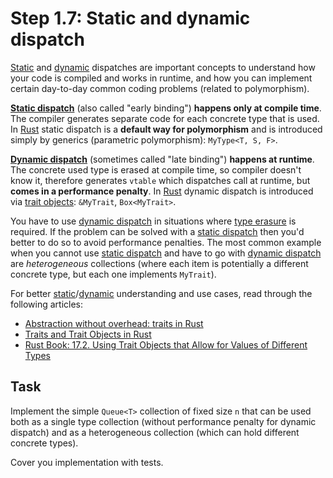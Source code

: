 Step 1.7: Static and dynamic dispatch
=====================================

[Static][1] and [dynamic][2] dispatches are important concepts to understand how your code is compiled and works in runtime, and how you can implement certain day-to-day common coding problems (related to polymorphism).

__[Static dispatch][1]__ (also called "early binding") __happens only at compile time__. The compiler generates separate code for each concrete type that is used. In [Rust] static dispatch is a __default way for polymorphism__ and is introduced simply by generics (parametric polymorphism): `MyType<T, S, F>`.

__[Dynamic dispatch][2]__ (sometimes called "late binding") __happens at runtime__. The concrete used type is erased at compile time, so compiler doesn't know it, therefore generates `vtable` which dispatches call at runtime, but __comes in a performance penalty__. In [Rust] dynamic dispatch is introduced via [trait objects][3]: `&MyTrait`, `Box<MyTrait>`.

You have to use [dynamic dispatch][2] in situations where [type erasure][4] is required. If the problem can be solved with a [static dispatch][1] then you'd better to do so to avoid performance penalties. The most common example when you cannot use [static dispatch][1] and have to go with [dynamic dispatch][2] are _heterogeneous_ collections (where each item is potentially a different concrete type, but each one implements `MyTrait`).

For better [static][1]/[dynamic][2] understanding and use cases, read through the following articles:
- [Abstraction without overhead: traits in Rust][11]
- [Traits and Trait Objects in Rust][12]
- [Rust Book: 17.2. Using Trait Objects that Allow for Values of Different Types][3]




## Task

Implement the simple `Queue<T>` collection of fixed size `n` that can be used both as a single type collection (without performance penalty for dynamic dispatch) and as a heterogeneous collection (which can hold different concrete types).

Cover you implementation with tests.





[Rust]: https://www.rust-lang.org

[1]: https://en.wikipedia.org/wiki/Static_dispatch
[2]: https://en.wikipedia.org/wiki/Dynamic_dispatch
[3]: https://doc.rust-lang.org/book/second-edition/ch17-02-trait-objects.html
[4]: https://en.wikipedia.org/wiki/Type_erasure
[11]: https://blog.rust-lang.org/2015/05/11/traits.html
[12]: https://joshleeb.com/posts/rust-traits-and-trait-objects
